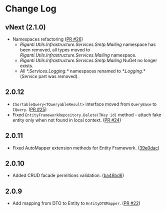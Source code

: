 # Change Log

## vNext (2.1.0)

- Namespaces refactoring ([PR #26](https://github.com/riganti/infrastructure/pull/26))
  - *Riganti.Utils.Infrastructure.Services.Smtp.Mailing* namespace has been removed, all types moved to *Riganti.Utils.Infrastructure.Services.Mailing* namespace.
  - *Riganti.Utils.Infrastructure.Services.Smtp.Mailing* NuGet no longer exists.
  - All *\*.Services.Logging.\** namespaces renamed to *\*.Logging.\** (*Service* part was removed).

## 2.0.12
- `ISortableQuery<TQueryableResult>` interface moved from `QueryBase` to `IQuery`. ([PR #25](https://github.com/riganti/infrastructure/pull/25))
- Fixed `EntityFrameworkRepository.Delete(TKey id)` method - attach fake entity only when not found in local context. ([PR #24](https://github.com/riganti/infrastructure/pull/24))

## 2.0.11
- Fixed AutoMapper extension methods for Entity Framework. ([39e0dac](https://github.com/riganti/infrastructure/commit/39e0dac10ee5a3317eb84124302dae801b0b1227))

## 2.0.10
- Added CRUD facade permitions validation. ([ba46bd6](https://github.com/riganti/infrastructure/commit/ba46bd6eeef08df2c322539da701287bcb905748))

## 2.0.9
- Add mapping from DTO to Entity to `EntityDTOMapper`. ([PR #22](https://github.com/riganti/infrastructure/pull/22))
